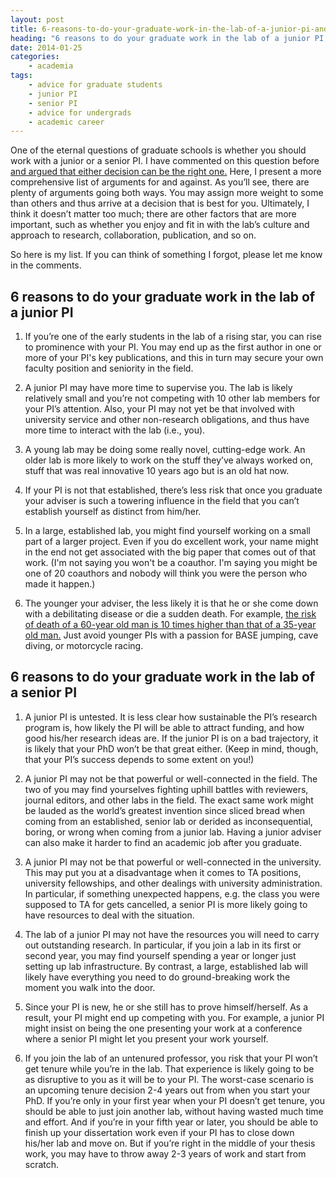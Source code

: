```yaml
---
layout: post
title: 6-reasons-to-do-your-graduate-work-in-the-lab-of-a-junior-pi-and-6-reasons-not-to
heading: "6 reasons to do your graduate work in the lab of a junior PI, and 6 reasons not to"
date: 2014-01-25
categories: 
    - academia
tags:
    - advice for graduate students
    - junior PI
    - senior PI
    - advice for undergrads
    - academic career
---
```

One of the eternal questions of graduate schools is whether you should work with a junior or a senior PI. I have commented on this question before [and argued that either decision can be the right one.](/blog/2013/9/29/how-to-choose-the-right-lab-for-graduate-school) Here, I present a more comprehensive list of arguments for and against. As you’ll see, there are plenty of arguments going both ways. You may assign more weight to some than others and thus arrive at a decision that is best for you. Ultimately, I think it doesn’t matter too much; there are other factors that are more important, such as whether you enjoy and fit in with the lab’s culture and approach to research, collaboration, publication, and so on.

<!--more-->

So here is my list. If you can think of something I forgot, please let me know in the comments.

## 6 reasons to do your graduate work in the lab of a junior PI

1. If you’re one of the early students in the lab of a rising star, you can rise to prominence with your PI. You may end up as the first author in one or more of your PI's key publications, and this in turn may secure your own faculty position and seniority in the field.

2. A junior PI may have more time to supervise you. The lab is likely relatively small and you’re not competing with 10 other lab members for your PI’s attention. Also, your PI may not yet be that involved with university service and other non-research obligations, and thus have more time to interact with the lab (i.e., you).

3. A young lab may be doing some really novel, cutting-edge work. An older lab is more likely to work on the stuff they’ve always worked on, stuff that was real innovative 10 years ago but is an old hat now. 

4. If your PI is not that established, there’s less risk that once you graduate your adviser is such a towering influence in the field that you can’t establish yourself as distinct from him/her.

5. In a large, established lab, you might find yourself working on a small part of a larger project. Even if you do excellent work, your name might in the end not get associated with the big paper that comes out of that work. (I'm not saying you won't be a coauthor. I'm saying you might be one of 20 coauthors and nobody will think you were the person who made it happen.)

6. The younger your adviser, the less likely it is that he or she come down with a debilitating disease or die a sudden death. For example, [the risk of death of a 60-year old man is 10 times higher than that of a 35-year old man.](http://www.ncbi.nlm.nih.gov/pmc/articles/PMC3298961/figure/fig2/) Just avoid younger PIs with a passion for BASE jumping, cave diving, or motorcycle racing.

## 6 reasons to do your graduate work in the lab of a senior PI

1. A junior PI is untested. It is less clear how sustainable the PI’s research program is, how likely the PI will be able to attract funding, and how good his/her research ideas are. If the junior PI is on a bad trajectory, it is likely that your PhD won’t be that great either. (Keep in mind, though, that your PI’s success depends to some extent on you!)

2. A junior PI may not be that powerful or well-connected in the field. The two of you may find yourselves fighting uphill battles with reviewers, journal editors, and other labs in the field. The exact same work might be lauded as the world’s greatest invention since sliced bread when coming from an established, senior lab or derided as inconsequential, boring, or wrong when coming from a junior lab. Having a junior adviser can also make it harder to find an academic job after you graduate.

3. A junior PI may not be that powerful or well-connected in the university. This may put you at a disadvantage when it comes to TA positions, university fellowships, and other dealings with university administration. In particular, if something unexpected happens, e.g. the class you were supposed to TA for gets cancelled, a senior PI is more likely going to have resources to deal with the situation.

4. The lab of a junior PI may not have the resources you will need to carry out outstanding research. In particular, if you join a lab in its first or second year, you may find yourself spending a year or longer just setting up lab infrastructure. By contrast, a large, established lab will likely have everything you need to do ground-breaking work the moment you walk into the door.

5. Since your PI is new, he or she still has to prove himself/herself. As a result, your PI might end up competing with you. For example, a junior PI might insist on being the one presenting your work at a conference where a senior PI might let you present your work yourself.

6. If you join the lab of an untenured professor, you risk that your PI won’t get tenure while you’re in the lab. That experience is likely going to be as disruptive to you as it will be to your PI. The worst-case scenario is an upcoming tenure decision 2-4 years out from when you start your PhD. If you’re only in your first year when your PI doesn’t get tenure, you should be able to just join another lab, without having wasted much time and effort. And if you’re in your fifth year or later, you should be able to finish up your dissertation work even if your PI has to close down his/her lab and move on. But if you’re right in the middle of your thesis work, you may have to throw away 2-3 years of work and start from scratch.
